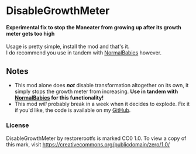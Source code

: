 # DisableGrowthMeter
#### Experimental fix to stop the Maneater from growing up after its growth meter gets too high

Usage is pretty simple, install the mod and that's it.  
I do recommend you use in tandem with [NormalBabies](https://thunderstore.io/c/lethal-company/p/Zorfi/NormalBabies/) however.  

## Notes
- This mod alone does ***not*** disable transformation altogether on its own, it simply stops the growth meter from increasing. **Use in tandem with [NormalBabies](https://thunderstore.io/c/lethal-company/p/Zorfi/NormalBabies/) for this functionality!**
- This mod *will* probably break in a week when it decides to explode. Fix it if you'd like, the code is available on my [GitHub](https://github.com/restorerootfs/DisableGrowthMeter).

### License

DisableGrowthMeter by restorerootfs is marked CC0 1.0. To view a copy of this mark, visit https://creativecommons.org/publicdomain/zero/1.0/

